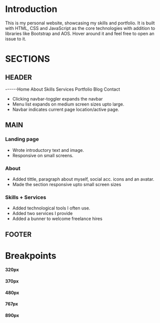 # Introduction

This is my personal website, showcasing my skills and portfolio. It is built with HTML, CSS and JavaScript as the core technologies with addition to libraries like Bootstrap and AOS. Hover around it and feel free to open an issue to it.

# SECTIONS

## HEADER

------Home About Skills Services Portfolio Blog Contact

- Clicking navbar-toggler expands the navbar
- Menu list expands on medium screen sizes upto large.
- Navbar indicates current page location/active page.

## MAIN

### Landing page

- Wrote introductory text and image.
- Responsive on small screens.

### About

- Added tittle, paragraph about myself, social acc. icons and an avatar.
- Made the section responsive upto small screen sizes
<!-- ![assets/pic.jpeg](assets/pic.jpeg) -->

### Skills + Services

- Added technological tools I often use.
- Added two services I provide
- Added a bunner to welcome freelance hires

## FOOTER

# Breakpoints

#### 320px

#### 370px

#### 480px

#### 767px

#### 890px

###
